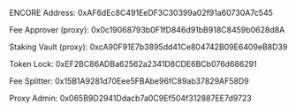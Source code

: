 ENCORE Address: 0xAF6dEc8C491EeDF3C30399a02f91a60730A7c545

Fee Approver (proxy): 0x0c19068793b0F1fD846d91bB918C8459b0628d8A

Staking Vault (proxy): 0xcA90F91E7b3895dd41Ce804742B09E6409eB8D39

Token Lock: 0xEF2BC86ADBa62562a2341D8CDE6BCb076d686291

Fee Splitter: 0x15B1A9281d70Eee5FBAbe96fC89ab37829AF58D9

Proxy Admin: 0x065B9D2941Ddacb7a0C9Ef504f312887EE7d9723
